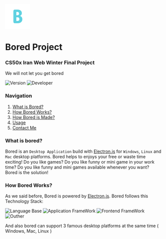 ![Bored](src/images/logo/logo_xsmall.png)
# Bored Project
### CS50x Iran Web Winter Final Project
We will not let you get bored

![Version](https://img.shields.io/badge/version-v1.0.0-red)
![Developer](https://img.shields.io/badge/developer-Azin%20Ghoreshy-purple)
### Navigation
1. <a href="#what-is-bored">What is Bored?</a>
2. <a href="#how-bored-works?">How Bored Works?</a>
3. <a href="#documentation">How Bored is Made?</a>
4. <a href="#usage">Usage</a>
5. <a href="#usage">Contact Me</a>

### What is bored?
Bored is an `Desktop Application` build with [Electron.js](https://www.electronjs.org) for `Windows`, `Linux` and `Mac` desktop platforms. Bored helps to enjoys your free or waste time exciting! Do you like games? Do you like funny or mini game in your work time? Do you like funny and mini games available whenever you want? Bored is the solution!

### How Bored Works?
As we said before, Bored is powered by [Electron.js](https://www.electronjs.org). Bored follows this Technology Stack:

![Language Base](https://img.shields.io/badge/Language%20Base-JavaScript-blue)
![Application FrameWork](https://img.shields.io/badge/Application%20FrameWork-Electron%20Js-aqua)
![Frontend FrameWork](https://img.shields.io/badge/Frontend%20FrameWork-Vue%20Js-green)
![Outher](https://img.shields.io/badge/Outher-HTML,%20CSS,%20Figma,%20Github-red)

And also bored can support 3 famous desktop platforms at the same time ( Windows, Mac, Linux )
